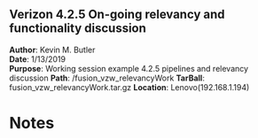 ## Verizon 4.2.5 On-going relevancy and functionality discussion   
**Author**: Kevin M. Butler  
**Date**: 1/13/2019  
**Purpose**: Working session example 4.2.5 pipelines and relevancy discussion
**Path**: /fusion_vzw_relevancyWork
**TarBall**: fusion_vzw_relevancyWork.tar.gz
**Location**: Lenovo(192.168.1.194)
  
  
# Notes  


